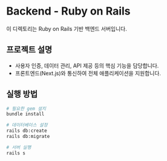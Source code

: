 # Backend - Ruby on Rails

이 디렉토리는 Ruby on Rails 기반 백엔드 서버입니다.

## 프로젝트 설명
- 사용자 인증, 데이터 관리, API 제공 등의 핵심 기능을 담당합니다.
- 프론트엔드(Next.js)와 통신하여 전체 애플리케이션을 지원합니다.

## 실행 방법
```bash
# 필요한 gem 설치
bundle install

# 데이터베이스 설정
rails db:create
rails db:migrate

# 서버 실행
rails s
